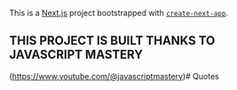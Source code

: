 This is a [Next.js](https://nextjs.org/) project bootstrapped with [`create-next-app`](https://github.com/vercel/next.js/tree/canary/packages/create-next-app).

## THIS PROJECT IS BUILT THANKS TO JAVASCRIPT MASTERY
(https://www.youtube.com/@javascriptmastery)# Quotes
